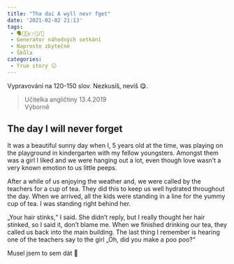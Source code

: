```yaml
---
title: "Tha dai A wyll nevr fget"
date: '2021-02-02 21:13'
tags:
 - 🗣️💬🤩👉🌐/📰
 - Generátor náhodných setkání
 - Naprosto zbytečné
 - Škůla
categories:
 - True story 😑
---
```

Vypravování na 120-150 slov. Nezkusíš, nevíš 😋.
<!-- more -->

> <footer>Učitelka angličtiny 13.4.2019</footer>
> Výborně

## The day I will never forget
It was a beautiful sunny day when I, 5 years old at the time, was playing on the playground in kindergarten with my fellow youngsters. Amongst them was a girl I liked and we were hanging out a lot, even though love wasn’t a very known emotion to us little peeps. 

After a while of us enjoying the weather and, we were called by the teachers for a cup of tea. They did this to keep us well hydrated throughout the day. When we arrived, all the kids were standing in a line for the yummy cup of tea. I was standing right behind her.

„Your hair stinks,“ I said. She didn’t reply, but I really thought her hair stinked, so I said it, don’t blame me. When we finished drinking our tea, they called us back into the main building. The last thing I remember is hearing one of the teachers say to the girl „Oh, did you make a poo poo?“

Musel jsem to sem dát 🤣